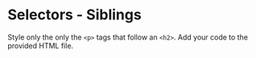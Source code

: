 # Selectors - Siblings

Style only the only the `<p>` tags that follow an `<h2>`. Add your code to the provided HTML file.